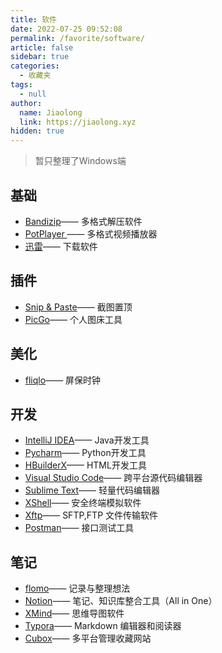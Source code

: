 ```yaml
---
title: 软件
date: 2022-07-25 09:52:08
permalink: /favorite/software/
article: false
sidebar: true
categories: 
  - 收藏夹
tags: 
  - null
author: 
  name: Jiaolong
  link: https://jiaolong.xyz
hidden: true
---
```


> 暂只整理了Windows端

## 基础
- [Bandizip](https://www.bandisoft.com/bandizip/)—— 多格式解压软件
- [PotPlayer ](https://daumpotplayer.com/download/)—— 多格式视频播放器
- [迅雷](https://www.xunlei.com/)—— 下载软件

## 插件
- [Snip & Paste](https://www.snipaste.com/)—— 截图置顶
- [PicGo](https://picgo.github.io/PicGo-Doc/zh/)—— 个人图床工具

## 美化
- [fliqlo](https://fliqlo.com/)—— 屏保时钟

## 开发
- [IntelliJ IDEA](https://www.jetbrains.com/idea/)—— Java开发工具
- [Pycharm](https://www.jetbrains.com/pycharm/)—— Python开发工具
- [HBuilderX](https://dcloud.io/hbuilderx.html)—— HTML开发工具
- [Visual Studio Code](https://code.visualstudio.com/)—— 跨平台源代码编辑器
- [Sublime Text](https://www.sublimetext.com/)—— 轻量代码编辑器
- [XShell](https://www.xshell.com/zh/xshell/)—— 安全终端模拟软件
- [Xftp](https://www.xshell.com/zh/xftp/)—— SFTP,FTP 文件传输软件
- [Postman](https://www.postman.com/)—— 接口测试工具


## 笔记
- [flomo](https://flomoapp.com/)—— 记录与整理想法
- [Notion](https://www.notion.so/product?fredir=1)—— 笔记、知识库整合工具（All in One）
- [XMind](https://www.xmind.cn/)—— 思维导图软件
- [Typora](https://typora.io/)—— Markdown 编辑器和阅读器
- [Cubox](https://cubox.pro/)—— 多平台管理收藏网站